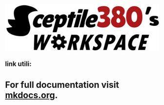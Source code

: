 ![# Sceptile380's workspace](s380logo.png)


## link utili:

# For full documentation visit [mkdocs.org](https://www.mkdocs.org).